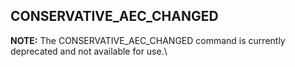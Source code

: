 ## CONSERVATIVE\_AEC\_CHANGED

**NOTE:** The CONSERVATIVE\_AEC\_CHANGED command is currently deprecated and not available for use.\\

